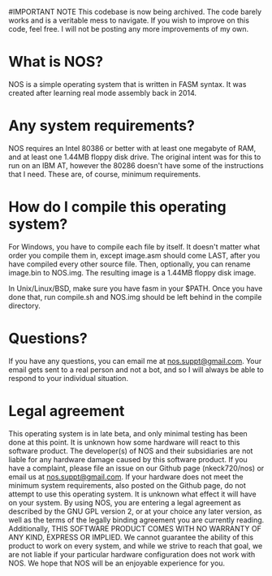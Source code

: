 #IMPORTANT NOTE
This codebase is now being archived. The code barely works and is a veritable mess to navigate. If you wish to improve on this code, feel free. I will not be posting any more improvements of my own.

# What is NOS?
NOS is a simple operating system that is written in FASM syntax. It was created after learning real mode assembly back in 2014.

# Any system requirements?
NOS requires an Intel 80386 or better with at least one megabyte of RAM, and at least one 1.44MB floppy disk drive. The original intent was for this to run on an IBM AT, however the 80286 doesn't have some of the instructions that I need. These are, of course, minimum requirements.

# How do I compile this operating system?
For Windows, you have to compile each file by itself. It doesn't matter what order you compile them in, except image.asm should come LAST, after you have compiled every other source file. Then, optionally, you can rename image.bin to NOS.img. The resulting image is a 1.44MB floppy disk image.

In Unix/Linux/BSD, make sure you have fasm in your $PATH. Once you have done that, run compile.sh and NOS.img should be left behind in the compile directory.

# Questions?

If you have any questions, you can email me at nos.suppt@gmail.com. Your email gets sent to a real person and not a bot, and so I will always be able to respond to your individual situation.

# Legal agreement

This operating system is in late beta, and only minimal testing has been done at this point. It is unknown how some hardware will react to this software product. The developer(s) of NOS and their subsidiaries are not liable for any hardware damage caused by this software product. If you have a complaint, please file an issue on our Github page (nkeck720/nos) or email us at nos.suppt@gmail.com. If your hardware does not meet the minimum system requirements, also posted on the Github page, do not attempt to use this operating system. It is unknown what effect it will have on your system. By using NOS, you are entering a legal agreement as described by the GNU GPL version 2, or at your choice any later version, as well as the terms of the legally binding agreement you are currently reading. Additionally, THIS SOFTWARE PRODUCT COMES WITH NO WARRANTY OF ANY KIND, EXPRESS OR IMPLIED. We cannot guarantee the ability of this product to work on every system, and while we strive to reach that goal, we are not liable if your particular hardware configuration does not work with NOS. We hope that NOS will be an enjoyable experience for you.

